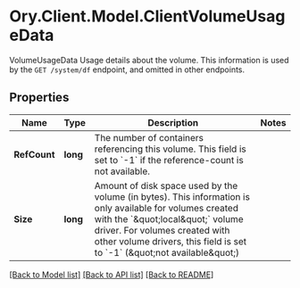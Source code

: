 # Ory.Client.Model.ClientVolumeUsageData
VolumeUsageData Usage details about the volume. This information is used by the `GET /system/df` endpoint, and omitted in other endpoints.

## Properties

Name | Type | Description | Notes
------------ | ------------- | ------------- | -------------
**RefCount** | **long** | The number of containers referencing this volume. This field is set to &#x60;-1&#x60; if the reference-count is not available. | 
**Size** | **long** | Amount of disk space used by the volume (in bytes). This information is only available for volumes created with the &#x60;\&quot;local\&quot;&#x60; volume driver. For volumes created with other volume drivers, this field is set to &#x60;-1&#x60; (\&quot;not available\&quot;) | 

[[Back to Model list]](../README.md#documentation-for-models) [[Back to API list]](../README.md#documentation-for-api-endpoints) [[Back to README]](../README.md)


